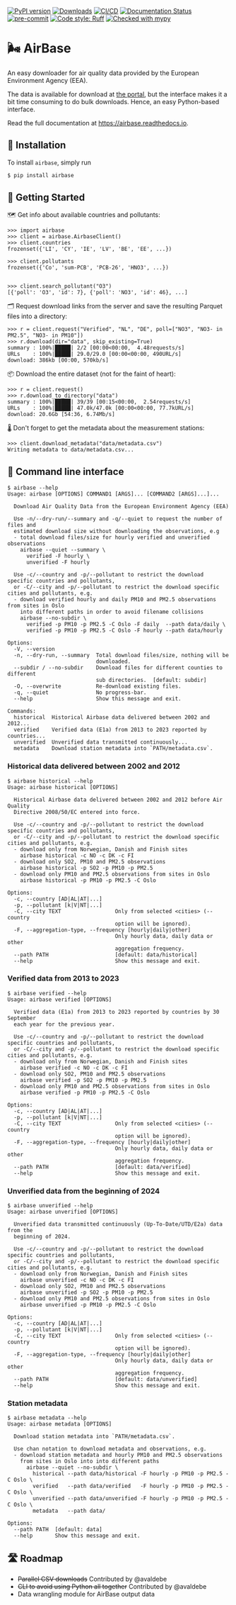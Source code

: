[![PyPI version](https://badge.fury.io/py/airbase.svg)](https://badge.fury.io/py/airbase)
[![Downloads](https://pepy.tech/badge/airbase)](https://pepy.tech/project/airbase)
[![CI/CD](https://github.com/JohnPaton/airbase/actions/workflows/cicd.yaml/badge.svg?branch=master)](https://github.com/JohnPaton/airbase/actions/workflows/cicd.yaml)
[![Documentation Status](https://readthedocs.org/projects/airbase/badge/?version=latest)](https://airbase.readthedocs.io/en/latest/?badge=latest)
[![pre-commit](https://img.shields.io/badge/pre--commit-enabled-brightgreen?logo=pre-commit&logoColor=white)](https://github.com/pre-commit/pre-commit)
[![Code style: Ruff](https://img.shields.io/endpoint?url=https://raw.githubusercontent.com/astral-sh/ruff/main/assets/badge/format.json)](https://github.com/astral-sh/ruff)
[![Checked with mypy](http://www.mypy-lang.org/static/mypy_badge.svg)](http://mypy-lang.org/)

# 🌬 AirBase

An easy downloader for air quality data provided by the European Environment Agency (EEA).

The data is available for download at
[the portal](https://eeadmz1-downloads-webapp.azurewebsites.net/), but
the interface makes it a bit time consuming to do bulk downloads. Hence, an easy
Python-based interface.

Read the full documentation at https://airbase.readthedocs.io.

## 🔌 Installation

To install `airbase`, simply run

```bash
$ pip install airbase
```

## 🚀 Getting Started

🗺 Get info about available countries and pollutants:

```pycon
>>> import airbase
>>> client = airbase.AirbaseClient()
>>> client.countries
frozenset({'LI', 'CY', 'IE', 'LV', 'BE', 'EE', ...})

>>> client.pollutants
frozenset({'Co', 'sum-PCB', 'PCB-26', 'HNO3', ...})


>>> client.search_pollutant("O3")
[{'poll': 'O3', 'id': 7}, {'poll': 'NO3', 'id': 46}, ...]
```

🗂 Request download links from the server and save the resulting Parquet files into a directory:

```pycon
>>> r = client.request("Verified", "NL", "DE", poll=["NO3", "NO3- in PM2.5", "NO3- in PM10"])
>>> r.download(dir="data", skip_existing=True)
summary : 100%|█████| 2/2 [00:00<00:00,  4.48requests/s]
URLs    : 100%|█████| 29.0/29.0 [00:00<00:00, 490URL/s]
download: 386kb [00:00, 570kb/s]
```

📦 Download the entire dataset (not for the faint of heart):

```pycon
>>> r = client.request()
>>> r.download_to_directory("data")
summary : 100%|█████| 39/39 [00:15<00:00,  2.54requests/s]
URLs    : 100%|█████| 47.0k/47.0k [00:00<00:00, 77.7kURL/s]
download: 20.6Gb [54:36, 6.74Mb/s]
```

🌡 Don't forget to get the metadata about the measurement stations:

```pycon
>>> client.download_metadata("data/metadata.csv")
Writing metadata to data/metadata.csv...
```

## 🚆 Command line interface

``` console
$ airbase --help
Usage: airbase [OPTIONS] COMMAND1 [ARGS]... [COMMAND2 [ARGS]...]...

  Download Air Quality Data from the European Environment Agency (EEA)

  Use -n/--dry-run/--summary and -q/--quiet to request the number of files and
  estimated download size without downloading the observations, e.g
  - total download files/size for hourly verified and unverified observations
    airbase --quiet --summary \
      verified -F hourly \
      unverified -F hourly

  Use -c/--country and -p/--pollutant to restrict the download specific countries and pollutants,
  or -C/--city and -p/--pollutant to restrict the download specific cities and pollutants, e.g.
  - download verified hourly and daily PM10 and PM2.5 observations from sites in Oslo
    into different paths in order to avoid filename collisions
    airbase --no-subdir \
      verified -p PM10 -p PM2.5 -C Oslo -F daily  --path data/daily \
      verified -p PM10 -p PM2.5 -C Oslo -F hourly --path data/hourly

Options:
  -V, --version
  -n, --dry-run, --summary  Total download files/size, nothing will be
                            downloaded.
  --subdir / --no-subdir    Download files for different counties to different
                            sub directories.  [default: subdir]
  -O, --overwrite           Re-download existing files.
  -q, --quiet               No progress-bar.
  --help                    Show this message and exit.

Commands:
  historical  Historical Airbase data delivered between 2002 and 2012...
  verified    Verified data (E1a) from 2013 to 2023 reported by countries...
  unverified  Unverified data transmitted continuously...
  metadata    Download station metadata into `PATH/metadata.csv`.
```

### Historical data delivered between 2002 and 2012

``` console
$ airbase historical --help
Usage: airbase historical [OPTIONS]

  Historical Airbase data delivered between 2002 and 2012 before Air Quality
  Directive 2008/50/EC entered into force.

  Use -c/--country and -p/--pollutant to restrict the download specific countries and pollutants,
  or -C/--city and -p/--pollutant to restrict the download specific cities and pollutants, e.g.
  - download only from Norwegian, Danish and Finish sites
    airbase historical -c NO -c DK -c FI
  - download only SO2, PM10 and PM2.5 observations
    airbase historical -p SO2 -p PM10 -p PM2.5
  - download only PM10 and PM2.5 observations from sites in Oslo
    airbase historical -p PM10 -p PM2.5 -C Oslo

Options:
  -c, --country [AD|AL|AT|...]
  -p, --pollutant [k|V|NT|...]
  -C, --city TEXT                 Only from selected <cities> (--country
                                  option will be ignored).
  -F, --aggregation-type, --frequency [hourly|daily|other]
                                  Only hourly data, daily data or other
                                  aggregation frequency.
  --path PATH                     [default: data/historical]
  --help                          Show this message and exit.
```

### Verified data from 2013 to 2023

``` console
$ airbase verified --help
Usage: airbase verified [OPTIONS]

  Verified data (E1a) from 2013 to 2023 reported by countries by 30 September
  each year for the previous year.

  Use -c/--country and -p/--pollutant to restrict the download specific countries and pollutants,
  or -C/--city and -p/--pollutant to restrict the download specific cities and pollutants, e.g.
  - download only from Norwegian, Danish and Finish sites
    airbase verified -c NO -c DK -c FI
  - download only SO2, PM10 and PM2.5 observations
    airbase verified -p SO2 -p PM10 -p PM2.5
  - download only PM10 and PM2.5 observations from sites in Oslo
    airbase verified -p PM10 -p PM2.5 -C Oslo

Options:
  -c, --country [AD|AL|AT|...]
  -p, --pollutant [k|V|NT|...]
  -C, --city TEXT                 Only from selected <cities> (--country
                                  option will be ignored).
  -F, --aggregation-type, --frequency [hourly|daily|other]
                                  Only hourly data, daily data or other
                                  aggregation frequency.
  --path PATH                     [default: data/verified]
  --help                          Show this message and exit.
```

### Unverified data from the beginning of 2024

``` console
$ airbase unverified --help
Usage: airbase unverified [OPTIONS]

  Unverified data transmitted continuously (Up-To-Date/UTD/E2a) data from the
  beginning of 2024.

  Use -c/--country and -p/--pollutant to restrict the download specific countries and pollutants,
  or -C/--city and -p/--pollutant to restrict the download specific cities and pollutants, e.g.
  - download only from Norwegian, Danish and Finish sites
    airbase unverified -c NO -c DK -c FI
  - download only SO2, PM10 and PM2.5 observations
    airbase unverified -p SO2 -p PM10 -p PM2.5
  - download only PM10 and PM2.5 observations from sites in Oslo
    airbase unverified -p PM10 -p PM2.5 -C Oslo

Options:
  -c, --country [AD|AL|AT|...]
  -p, --pollutant [k|V|NT|...]
  -C, --city TEXT                 Only from selected <cities> (--country
                                  option will be ignored).
  -F, --aggregation-type, --frequency [hourly|daily|other]
                                  Only hourly data, daily data or other
                                  aggregation frequency.
  --path PATH                     [default: data/unverified]
  --help                          Show this message and exit.
```

### Station metadata

``` console
$ airbase metadata --help
Usage: airbase metadata [OPTIONS]

  Download station metadata into `PATH/metadata.csv`.

  Use chan notation to download metadata and observations, e.g.
  - download station metadata and hourly PM10 and PM2.5 observations
    from sites in Oslo into into different paths
      airbase --quiet --no-subdir \
        historical --path data/historical -F hourly -p PM10 -p PM2.5 -C Oslo \
        verified   --path data/verified   -F hourly -p PM10 -p PM2.5 -C Oslo \
        unverified --path data/unverified -F hourly -p PM10 -p PM2.5 -C Oslo \
        metadata   --path data/

Options:
  --path PATH  [default: data]
  --help       Show this message and exit.
```

## 🛣 Roadmap

* ~~Parallel CSV downloads~~ Contributed by @avaldebe
* ~~CLI to avoid using Python all together~~ Contributed by @avaldebe
* Data wrangling module for AirBase output data
